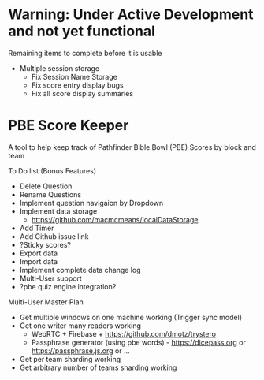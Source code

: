 # Warning: Under Active Development and not yet functional
Remaining items to complete before it is usable
* Multiple session storage
  * Fix Session Name Storage
  * Fix score entry display bugs
  * Fix all score display summaries

# PBE Score Keeper
A tool to help keep track of Pathfinder Bible Bowl (PBE) Scores by block and team

To Do list (Bonus Features)
* Delete Question
* Rename Questions
* Implement question navigaion by Dropdown
* Implement data storage
  * https://github.com/macmcmeans/localDataStorage
* Add Timer
* Add Github issue link
* ?Sticky scores?
* Export data
* Import data
* Implement complete data change log
* Multi-User support
* ?pbe quiz engine integration?

Multi-User Master Plan
* Get multiple windows on one machine working (Trigger sync model)
* Get one writer many readers working
  * WebRTC + Firebase + https://github.com/dmotz/trystero
  * Passphrase generator (using pbe words) - https://dicepass.org or https://passphrase.js.org or ...
* Get per team sharding working
* Get arbitrary number of teams sharding working